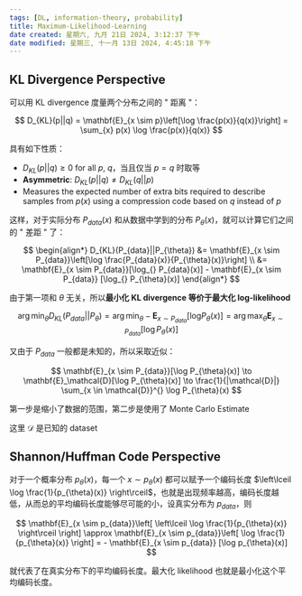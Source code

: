 ```yaml
---
tags: [DL, information-theory, probability]
title: Maximum-Likelihood-Learning
date created: 星期六, 九月 21日 2024, 3:12:37 下午
date modified: 星期三, 十一月 13日 2024, 4:45:18 下午
---
```


## KL Divergence Perspective

可以用 KL divergence 度量两个分布之间的 " 距离 "：

$$
D_{KL}(p||q) = \mathbf{E}_{x \sim p}\left[\log \frac{p(x)}{q(x)}\right] = \sum_{x} p(x) \log \frac{p(x)}{q(x)}
$$

具有如下性质：

- $D_{KL}(p||q) \ge 0$ for all $p$, $q$，当且仅当 $p=q$ 时取等
- **Asymmetric**: $D_{KL}(p||q) \neq D_{KL}(q||p)$
- Measures the expected number of extra bits required to describe samples from $p(x)$ using a compression code based on $q$ instead of $p$

这样，对于实际分布 $P_{data}(x)$ 和从数据中学到的分布 $P_{\theta}(x)$，就可以计算它们之间的 " 差距 " 了：

$$
\begin{align*}
    D_{KL}(P_{data}||P_{\theta}) &= \mathbf{E}_{x \sim P_{data}}\left[\log \frac{P_{data}(x)}{P_{\theta}(x)}\right] \\
    &= \mathbf{E}_{x \sim P_{data}}[\log_{} P_{data}(x)] - \mathbf{E}_{x \sim P_{data}} [\log_{} P_{\theta}(x)]
\end{align*} 
$$

由于第一项和 $\theta$ 无关，所以**最小化 KL divergence 等价于最大化 log-likelihood**

$$
\arg\min_{\theta} D_{KL}(P_{data} || P_{\theta}) = \arg\min_{{\theta}} -\mathbf{E}_{x \sim P_{data}}[\log_{} P_{\theta}(x)] = \arg\max_{\theta} \mathbf{E}_{x \sim P_{data}} [\log P_{\theta}(x)]
$$

又由于 $P_{data}$ 一般都是未知的，所以采取近似：

$$
\mathbf{E}_{x \sim P_{data}}[\log P_{\theta}(x)] \to \mathbf{E}_\mathcal{D}[\log P_{\theta}(x)] \to \frac{1}{|\mathcal{D}|} \sum_{x \in \mathcal{D}}^{} \log P_{\theta}(x)
$$

第一步是缩小了数据的范围，第二步是使用了 Monte Carlo Estimate

这里 $\mathcal{D}$ 是已知的 dataset

## Shannon/Huffman Code Perspective

对于一个概率分布 $p_{\theta}(x)$，每一个 $x \sim p_{\theta}(x)$ 都可以赋予一个编码长度 $\left\lceil  \log \frac{1}{p_{\theta}(x)}  \right\rceil$，也就是出现频率越高，编码长度越低，从而总的平均编码长度能够尽可能的小，设真实分布为 $p_{data}$，则

$$
\mathbf{E}_{x \sim p_{data}}\left[ \left\lceil  \log \frac{1}{p_{\theta}(x)}  \right\rceil  \right] \approx \mathbf{E}_{x \sim p_{data}}\left[ \log \frac{1}{p_{\theta}(x)} \right] = - \mathbf{E}_{x \sim p_{data}} [\log p_{\theta}(x)]
$$

就代表了在真实分布下的平均编码长度。最大化 likelihood 也就是最小化这个平均编码长度。
